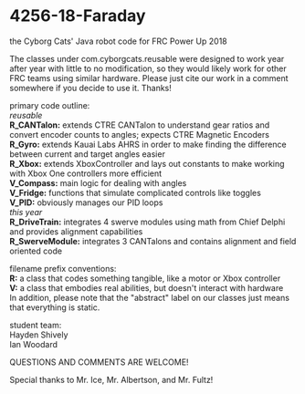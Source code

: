 # 4256-18-Faraday
the Cyborg Cats' Java robot code for FRC Power Up 2018  
  
The classes under com.cyborgcats.reusable were designed to work year after year with little to no modification, so they would likely work for other FRC teams using similar hardware. Please just cite our work in a comment somewhere if you decide to use it. Thanks!  
  
primary code outline:  
_reusable_  
**R_CANTalon:** extends CTRE CANTalon to understand gear ratios and convert encoder counts to angles; expects CTRE Magnetic Encoders  
**R_Gyro:** extends Kauai Labs AHRS in order to make finding the difference between current and target angles easier  
**R_Xbox:** extends XboxController and lays out constants to make working with Xbox One controllers more efficient  
**V_Compass:** main logic for dealing with angles  
**V_Fridge:** functions that simulate complicated controls like toggles  
**V_PID:** obviously manages our PID loops  
_this year_  
**R_DriveTrain:** integrates 4 swerve modules using math from Chief Delphi and provides alignment capabilities  
**R_SwerveModule:** integrates 3 CANTalons and contains alignment and field oriented code  
  
filename prefix conventions:  
**R:** a class that codes something tangible, like a motor or Xbox controller  
**V:** a class that embodies real abilities, but doesn't interact with hardware  
In addition, please note that the "abstract" label on our classes just means that everything is static.  

student team:  
Hayden Shively  
Ian Woodard   
  
QUESTIONS AND COMMENTS ARE WELCOME!  
  
Special thanks to Mr. Ice, Mr. Albertson, and Mr. Fultz!
